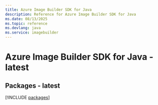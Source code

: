 ```yaml
---
title: Azure Image Builder SDK for Java
description: Reference for Azure Image Builder SDK for Java
ms.date: 08/13/2025
ms.topic: reference
ms.devlang: java
ms.service: imagebuilder
---
```

# Azure Image Builder SDK for Java - latest
## Packages - latest
[!INCLUDE [packages](image-builder-index.md)]